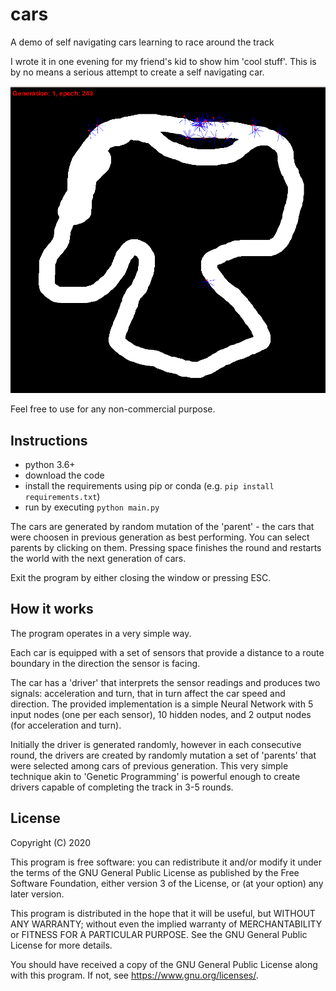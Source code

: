# cars
A demo of self navigating cars learning to race around the track

I wrote it in one evening for my friend's kid to show him 'cool stuff'. 
This is by no means a serious attempt to create a self navigating car.
 
![demo](demo.png)
 
Feel free to use for any non-commercial purpose.    
        
## Instructions
  - python 3.6+         
  - download the code
  - install the requirements using pip or conda (e.g. `pip install requirements.txt`)
  - run by executing `python main.py`
  
  The cars are generated by random mutation of the 'parent' - the cars that were choosen 
  in previous generation as best performing. You can select parents by clicking on them.
  Pressing space finishes the round and restarts the world with the next generation of cars.
  
  Exit the program by either closing the window or pressing ESC.
  
## How it works
  The program operates in a very simple way. 
  
  Each car is equipped with a set of sensors that provide a distance 
  to a route boundary in the direction the sensor is facing. 
  
  The car has a 'driver' that interprets the sensor readings and 
  produces two signals: acceleration and turn, that in turn affect the car
  speed and direction. The provided implementation is a simple Neural Network with 
  5 input nodes (one per each sensor), 10 hidden nodes, and 2 output nodes (for acceleration and turn). 
  
  Initially the driver is generated randomly, however in each consecutive round,
  the drivers are created by randomly mutation a set of 'parents' that were selected
  among cars of previous generation. This very simple technique akin to 'Genetic Programming'
  is powerful enough to create drivers capable of completing the track in 3-5 rounds.  
  
## License
   
  Copyright (C) 2020 
    
  This program is free software: you can redistribute it and/or modify
  it under the terms of the GNU General Public License as published by
  the Free Software Foundation, either version 3 of the License, or
  (at your option) any later version.
    
  This program is distributed in the hope that it will be useful,
  but WITHOUT ANY WARRANTY; without even the implied warranty of
  MERCHANTABILITY or FITNESS FOR A PARTICULAR PURPOSE.  See the
  GNU General Public License for more details.
    
  You should have received a copy of the GNU General Public License
  along with this program.  If not, see <https://www.gnu.org/licenses/>.
     
